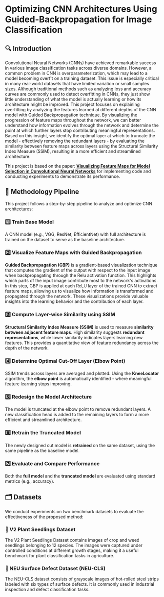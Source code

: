 # Optimizing CNN Architectures Using Guided-Backpropagation for Image Classification

## 🔍 Introduction
Convolutional Neural Networks (CNNs) have achieved remarkable success in various image classification tasks across diverse domains. However, a common problem in CNN is overparameterization, which may lead to a model becoming overfit on a training dataset. This issue is especially critical in many real-world datasets that have limited variation or small samples sizes. Although traditional methods such as analyzing loss and accuracy curves are commonly used to detect overfitting in CNNs, they just show little understanding of what the model is actually learning or how its architecture might be improved. This project focuses on explaining overfitting by analyzing the features learned at different depths of the CNN model with Guided Backpropagation technique. By visualizing the progression of feature maps throughout the network, we can better understand how information evolves through the network and determine the point at which further layers stop contributing meaningful representations. Based on this insight, we identify the optimal layer at which to truncate the model - effectively removing the redundant layers - by evaluating the similarity between feature maps across layers using the Structural Similarity Index Measure (SSIM), resulting in a more efficient and streamlined architecture. 

This project is based on the paper: **[Visualizing Feature Maps for Model Selection in Convolutional Neural Networks](https://openaccess.thecvf.com/content/ICCV2021W/CVPPA/papers/Mostafa_Visualizing_Feature_Maps_for_Model_Selection_in_Convolutional_Neural_Networks_ICCVW_2021_paper.pdf)** for implementing code and conducting experiments to demonstrate its performance. 

## 🔁 Methodology Pipeline

This project follows a step-by-step pipeline to analyze and optimize CNN architectures:

### 1️⃣ Train Base Model
A CNN model (e.g., VGG, ResNet, EfficientNet) with full architecture is trained on the dataset to serve as the baseline architecture.

### 2️⃣ Visualize Feature Maps with Guided Backpropagation 
**Guided Backpropagation (GBP)** is a gradient-based visualization technique that computes the gradient of the output with respect to the input image when backpropagating through the Relu activation function. This highlights which parts of the input image contribute most to the network's activations.
In this step, GBP is applied at each ReLU layer of the trained CNN to extract feature maps, allowing us to visualize how information is transformed and propagated through the network. These visualizations provide valuable insights into the learning behavior and the contribution of each layer.

### 3️⃣ Compute Layer-wise Similarity using SSIM
**Structural Similarity Index Measure (SSIM)** is used to measure **similarity between adjacent feature maps**. High similarity suggests **redundant representations**, while lower similarity indicates layers learning new features. This provides a quantitative view of feature redundancy across the depth of the network.

### 4️⃣ Determine Optimal Cut-Off Layer (Elbow Point)  
SSIM trends across layers are averaged and plotted. Using the **KneeLocator** algorithm, the **elbow point** is automatically identified - where meaningful feature learning stops improving.

### 5️⃣ Redesign the Model Architecture 
The model is truncated at the elbow point to remove redundant layers. A new classification head is added to the remaining layers to form a more efficient and streamlined architecture.

### 6️⃣ Retrain the Truncated Model 
The newly designed cut model is **retrained** on the same dataset, using the same pipeline as the baseline model.

### 7️⃣ Evaluate and Compare Performance
Both the **full model** and the **truncated model** are evaluated using standard metrics (e.g., accuracy).

## 🗂️ Datasets

We conduct experiments on two benchmark datasets to evaluate the effectiveness of the proposed method:

### 🌱 V2 Plant Seedlings Dataset
The V2 Plant Seedlings Dataset contains images of crop and weed seedlings belonging to 12 species. The images were captured under controlled conditions at different growth stages, making it a useful benchmark for plant classification tasks in agriculture.

### 🧪 NEU Surface Defect Dataset (NEU-CLS)
The NEU-CLS dataset consists of grayscale images of hot-rolled steel strips labeled with six types of surface defects. It is commonly used in industrial inspection and defect classification tasks.

